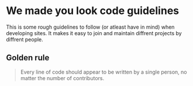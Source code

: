 # We made you look code guidelines

This is some rough guidelines to follow (or atleast have in mind) when developing sites. It makes it easy to join and maintain diffrent projects by diffrent people.

## Golden rule
> Every line of code should appear to be written by a single person, no matter the number of contributors.
